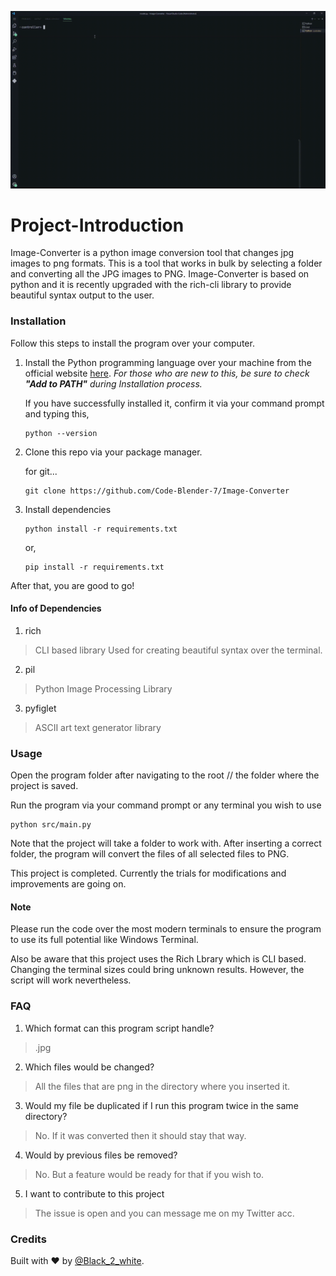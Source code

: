 ![](https://github.com/Code-Blender-7/assets/blob/main/Image-Converter/demo.gif)
# Project-Introduction




Image-Converter is a python image conversion tool that changes jpg images to png formats. This is a tool that works in bulk by selecting a folder and converting all the JPG images to PNG.
Image-Converter is based on python and it is recently upgraded with the rich-cli library to provide beautiful syntax output to the user.

### 


### Installation

Follow this steps to install the program over your computer.
1. Install the Python programming language over your machine from the official website [here](https://www.python.org/).
    _For those who are new to this, be sure to check __"Add to PATH"__ during Installation process._

    If you have successfully installed it, confirm it via your command prompt and typing this,

    ```
    python --version
    ```

2. Clone this repo via your package manager.

    for git...
    ```
    git clone https://github.com/Code-Blender-7/Image-Converter
    ```

3. Install dependencies


    ```
    python install -r requirements.txt
    ```
    or,

    ```
    pip install -r requirements.txt
    ```

After that, you are good to go!

#### Info of Dependencies

1. rich
> CLI based library Used for creating beautiful syntax over the terminal.
2. pil
> Python Image Processing Library
3. pyfiglet
> ASCII art text generator library

### Usage

Open the program folder after navigating to the root // the folder where the project is saved.

Run the program via your command prompt or any terminal you wish to use
```
python src/main.py
```
Note that the project will take a folder to work with. After inserting a correct folder, the program will convert the files of all selected files to PNG.

This project is completed. Currently the trials for modifications and improvements are going on.

#### Note
Please run the code over the most modern terminals to ensure the program to use its full potential like Windows Terminal.

Also be aware that this project uses the Rich Lbrary which is CLI based. Changing the terminal sizes could bring unknown results. However, the script will work nevertheless.


### FAQ

1. Which format can this program script handle?
> .jpg
2. Which files would be changed?
> All the files that are png in the directory where you inserted it.
3. Would my file be duplicated if I run this program twice in the same directory?
> No. If it was converted then it should stay that way.
4. Would by previous files be removed?
> No. But a feature would be ready for that if you wish to.
5. I want to contribute to this project
> The issue is open and you can message me on my Twitter acc.

### Credits

Built with :heart: by [@Black_2_white](https://twitter.com/@Black_2_white).

